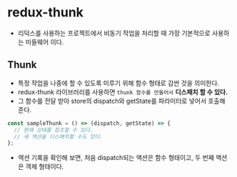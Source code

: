 # redux-thunk

- 리덕스를 사용하는 프로젝트에서 비동기 작업을 처리할 때 가장 기본적으로 사용하는 미들웨어 이다.

## Thunk

- 특정 작업을 나중에 할 수 있도록 미루기 위해 함수 형태로 감싼 것을 의미한다.
- redux-thunk 라이브러리를 사용하면 `thunk 함수를 만들어서` **디스패치 할 수 있다.**
- 그 함수를 전달 받아 store의 dispatch와 getState를 파라미터로 넣어서 호출해 준다.

```js
const sampleThunk = () => (dispatch, getState) => {
  // 현재 상태를 참조할 수 있다.
  // 새 액션을 디스패치할 수도 있다.
};
```

- 액션 기록을 확인해 보면, 처음 dispatch되는 액션은 함수 형태이고, 두 번째 액션은 객체 형태이다.
